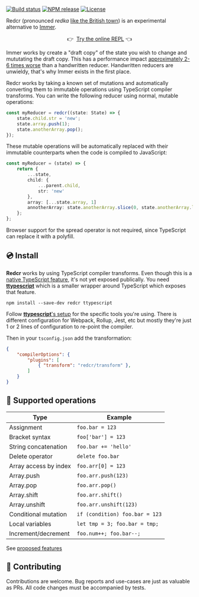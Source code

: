 [![Build status](https://img.shields.io/github/workflow/status/michaelboyles/redcr/Build%20with%20npm)](https://github.com/michaelboyles/redcr/actions)
[![NPM release](https://img.shields.io/npm/v/redcr)](https://www.npmjs.com/package/redcr)
[![License](https://img.shields.io/github/license/michaelboyles/redcr)](https://github.com/michaelboyles/redcr/blob/develop/LICENSE)

Redcr (pronounced *redka* [like the British town](https://en.wikipedia.org/wiki/Redcar)) is an experimental
alternative to [Immer](https://github.com/immerjs/immer).

<p align="center">👉 &nbsp;<a href="https://michaelboyles.github.io/redcr/">Try the online REPL<a> 👈</p>

Immer works by create a "draft copy" of the state you wish to change and mututating the draft copy. This has a performance impact
[approximately 2-6 times worse](https://immerjs.github.io/immer/performance) than a handwritten reducer. Handwritten reducers
are unwieldy, that's why Immer exists in the first place.

Redcr works by taking a known set of mutations and automatically converting them to immutable operations using
TypeScript compiler transforms. You can write the following reducer using normal, mutable operations:

```typescript
const myReducer = redcr((state: State) => {
    state.child.str = 'new';
    state.array.push(1);
    state.anotherArray.pop();
});
```

These mutable operations will be automatically replaced with their immutable counterparts when the code is compiled to JavaScript:

```typescript
const myReducer = (state) => {
    return {
        ...state,
        child: {
            ...parent.child,
            str: 'new'
        },
        array: [...state.array, 1]
        annotherArray: state.anotherArray.slice(0, state.anotherArray.length - 1)
    };
};
```

Browser support for the spread operator is not required, since TypeScript can replace it with a polyfill. 

## 💿 Install

**Redcr** works by using TypeScript compiler transforms. Even though this is a [native TypeScript feature](https://github.com/microsoft/TypeScript-wiki/blob/master/Using-the-Compiler-API.md), it's not yet exposed publically. You need
[**ttypescript**](https://github.com/cevek/ttypescript) which is a smaller wrapper around TypeScript which exposes that feature.

```
npm install --save-dev redcr ttypescript
```

Follow [**ttypescript**'s setup](https://github.com/cevek/ttypescript#how-to-use) for the specific tools you're using. There is
different configuration for Webpack, Rollup, Jest, etc but mostly they're just 1 or 2 lines of configuration to re-point the compiler.

Then in your `tsconfig.json` add the transformation:

```json
{
    "compilerOptions": {
        "plugins": [
            { "transform": "redcr/transform" },
        ]
    }
}
```

## 📙 Supported operations

| Type                  | Example                              |
|-----------------------|--------------------------------------|
| Assignment            | `foo.bar = 123`                      |
| Bracket syntax        | `foo['bar'] = 123`                   |
| String concatenation  | `foo.bar += 'hello'`                 |
| Delete operator       | `delete foo.bar`                     |
| Array access by index | `foo.arr[0] = 123`                   |
| Array.push            | `foo.arr.push(123)`                  |
| Array.pop             | `foo.arr.pop()`                      |
| Array.shift           | `foo.arr.shift()`                    |
| Array.unshift         | `foo.arr.unshift(123)`               |
| Conditional mutation  | ``` if (condition) foo.bar = 123 ``` |
| Local variables       | ``` let tmp = 3; foo.bar = tmp; ```  |
| Increment/decrement   | ``` foo.num++; foo.bar--; ```        |

See [proposed features](https://github.com/michaelboyles/redcr/issues?q=is%3Aissue+is%3Aopen+label%3Aenhancement)
    
 ## 📝 Contributing 

Contributions are welcome. Bug reports and use-cases are just as valuable as PRs. All code changes must be accompanied by tests.
